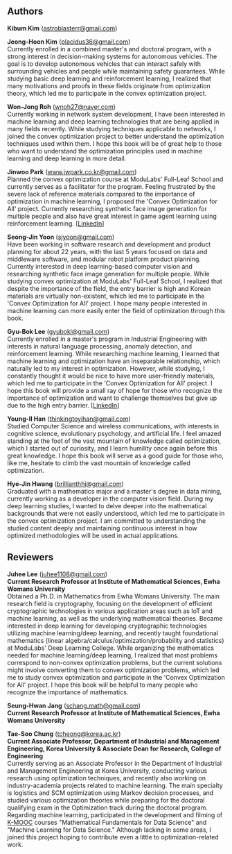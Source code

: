## Authors
**Kibum Kim** (astroblasterr@gmail.com)<br>

**Jeong-Hoon Kim** (placidus36@gmail.com)<br>
Currently enrolled in a combined master's and doctoral program, with a strong interest in decision-making systems for autonomous vehicles. The goal is to develop autonomous vehicles that can interact safely with surrounding vehicles and people while maintaining safety guarantees. While studying basic deep learning and reinforcement learning, I realized that many motivations and proofs in these fields originate from optimization theory, which led me to participate in the convex optimization project.

**Won-Jong Roh** (wnoh27@naver.com)<br>
Currently working in network system development, I have been interested in machine learning and deep learning technologies that are being applied in many fields recently. While studying techniques applicable to networks, I joined the convex optimization project to better understand the optimization techniques used within them. I hope this book will be of great help to those who want to understand the optimization principles used in machine learning and deep learning in more detail.

**Jinwoo Park** (www.jwpark.co.kr@gmail.com)<br>
Planned the convex optimization course at ModuLabs' Full-Leaf School and currently serves as a facilitator for the program. Feeling frustrated by the severe lack of reference materials compared to the importance of optimization in machine learning, I proposed the 'Convex Optimization for All' project. Currently researching synthetic face image generation for multiple people and also have great interest in game agent learning using reinforcement learning. [[LinkedIn](https://www.linkedin.com/in/curt-park/)]

**Seong-Jin Yoon** (sjyoon@gmail.com)<br>
Have been working in software research and development and product planning for about 22 years, with the last 5 years focused on data and middleware software, and modular robot platform product planning. Currently interested in deep learning-based computer vision and researching synthetic face image generation for multiple people. While studying convex optimization at ModuLabs' Full-Leaf School, I realized that despite the importance of the field, the entry barrier is high and Korean materials are virtually non-existent, which led me to participate in the 'Convex Optimization for All' project. I hope many people interested in machine learning can more easily enter the field of optimization through this book.

**Gyu-Bok Lee** (gyubokl@gmail.com)<br>
Currently enrolled in a master's program in Industrial Engineering with interests in natural language processing, anomaly detection, and reinforcement learning. While researching machine learning, I learned that machine learning and optimization have an inseparable relationship, which naturally led to my interest in optimization. However, while studying, I constantly thought it would be nice to have more user-friendly materials, which led me to participate in the 'Convex Optimization for All' project. I hope this book will provide a small ray of hope for those who recognize the importance of optimization and want to challenge themselves but give up due to the high entry barrier. [[LinkedIn](https://www.linkedin.com/in/gyuboklee/)]

**Young-Il Han** (thinkingtoyihan@gmail.com)<br>
Studied Computer Science and wireless communications, with interests in cognitive science, evolutionary psychology, and artificial life. I feel amazed standing at the foot of the vast mountain of knowledge called optimization, which I started out of curiosity, and I learn humility once again before this great knowledge. I hope this book will serve as a good guide for those who, like me, hesitate to climb the vast mountain of knowledge called optimization.

**Hye-Jin Hwang** (brillianthhj@gmail.com)<br>
Graduated with a mathematics major and a master's degree in data mining, currently working as a developer in the computer vision field. During my deep learning studies, I wanted to delve deeper into the mathematical backgrounds that were not easily understood, which led me to participate in the convex optimization project. I am committed to understanding the studied content deeply and maintaining continuous interest in how optimized methodologies will be used in actual applications.

## Reviewers
**Juhee Lee** (juhee1108@gmail.com)<br>
**Current Research Professor at Institute of Mathematical Sciences, Ewha Womans University**<br>
Obtained a Ph.D. in Mathematics from Ewha Womans University. The main research field is cryptography, focusing on the development of efficient cryptographic technologies in various application areas such as IoT and machine learning, as well as the underlying mathematical theories. Became interested in deep learning for developing cryptographic technologies utilizing machine learning/deep learning, and recently taught foundational mathematics (linear algebra/calculus/optimization/probability and statistics) at ModuLabs' Deep Learning College. While organizing the mathematics needed for machine learning/deep learning, I realized that most problems correspond to non-convex optimization problems, but the current solutions might involve converting them to convex optimization problems, which led me to study convex optimization and participate in the 'Convex Optimization for All' project. I hope this book will be helpful to many people who recognize the importance of mathematics.
<br>

**Seung-Hwan Jang** (schang.math@gmail.com)<br>
**Current Research Professor at Institute of Mathematical Sciences, Ewha Womans University**<br>

**Tae-Soo Chung** (tcheong@korea.ac.kr) <br>
**Current Associate Professor, Department of Industrial and Management Engineering, Korea University & Associate Dean for Research, College of Engineering**<br>
Currently serving as an Associate Professor in the Department of Industrial and Management Engineering at Korea University, conducting various research using optimization techniques, and recently also working on industry-academia projects related to machine learning. The main specialty is logistics and SCM optimization using Markov decision processes, and studied various optimization theories while preparing for the doctoral qualifying exam in the Optimization track during the doctoral program. Regarding machine learning, participated in the development and filming of [K-MOOC](http://www.kmooc.kr/) courses "Mathematical Fundamentals for Data Science" and "Machine Learning for Data Science." Although lacking in some areas, I joined this project hoping to contribute even a little to optimization-related work.
